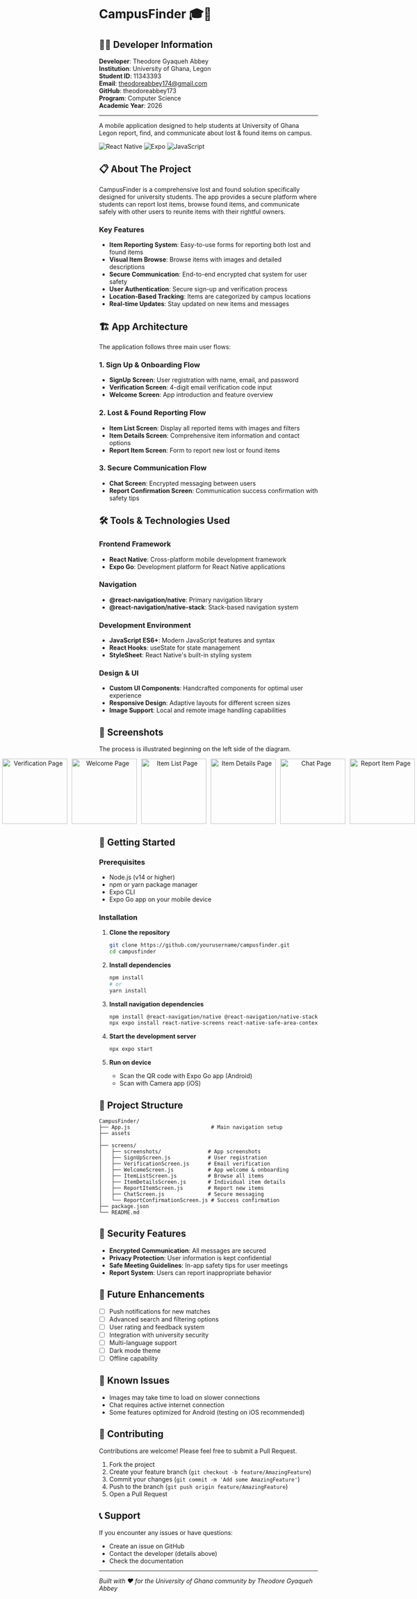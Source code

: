 # CampusFinder 🎓📱

## 👨‍💻 Developer Information

**Developer**: Theodore Gyaqueh Abbey  
**Institution**: University of Ghana, Legon  
**Student ID**: 11343393  
**Email**: theodoreabbey174@gmail.com  
**GitHub**: theodoreabbey173  
**Program**: Computer Science  
**Academic Year**: 2026  

---

A mobile application designed to help students at University of Ghana Legon report, find, and communicate about lost & found items on campus.

![React Native](https://img.shields.io/badge/React_Native-20232A?style=for-the-badge&logo=react&logoColor=61DAFB)
![Expo](https://img.shields.io/badge/expo-1C1E24?style=for-the-badge&logo=expo&logoColor=#D04A37)
![JavaScript](https://img.shields.io/badge/javascript-%23323330.svg?style=for-the-badge&logo=javascript&logoColor=%23F7DF1E)

## 📋 About The Project

CampusFinder is a comprehensive lost and found solution specifically designed for university students. The app provides a secure platform where students can report lost items, browse found items, and communicate safely with other users to reunite items with their rightful owners.

### Key Features

- **Item Reporting System**: Easy-to-use forms for reporting both lost and found items
- **Visual Item Browse**: Browse items with images and detailed descriptions
- **Secure Communication**: End-to-end encrypted chat system for user safety
- **User Authentication**: Secure sign-up and verification process
- **Location-Based Tracking**: Items are categorized by campus locations
- **Real-time Updates**: Stay updated on new items and messages

## 🏗️ App Architecture

The application follows three main user flows:

### 1. Sign Up & Onboarding Flow
- **SignUp Screen**: User registration with name, email, and password
- **Verification Screen**: 4-digit email verification code input
- **Welcome Screen**: App introduction and feature overview

### 2. Lost & Found Reporting Flow
- **Item List Screen**: Display all reported items with images and filters
- **Item Details Screen**: Comprehensive item information and contact options
- **Report Item Screen**: Form to report new lost or found items

### 3. Secure Communication Flow
- **Chat Screen**: Encrypted messaging between users
- **Report Confirmation Screen**: Communication success confirmation with safety tips

## 🛠️ Tools & Technologies Used

### Frontend Framework
- **React Native**: Cross-platform mobile development framework
- **Expo Go**: Development platform for React Native applications

### Navigation
- **@react-navigation/native**: Primary navigation library
- **@react-navigation/native-stack**: Stack-based navigation system

### Development Environment
- **JavaScript ES6+**: Modern JavaScript features and syntax
- **React Hooks**: useState for state management
- **StyleSheet**: React Native's built-in styling system

### Design & UI
- **Custom UI Components**: Handcrafted components for optimal user experience
- **Responsive Design**: Adaptive layouts for different screen sizes
- **Image Support**: Local and remote image handling capabilities

## 📱 Screenshots
The process is illustrated beginning on the left side of the diagram.
<div align="center" style="display: flex; justify-content: center; gap: 10px;">
<img src="./screens/screenshots/1.jpg" alt="SignUp Page" width="150px"/>
<img src="./screens/screenshots/2.jpg" alt="Verification Page" width="150px"/>
<img src="./screens/screenshots/3.jpg" alt="Welcome Page" width="150px"/>
<img src="./screens/screenshots/4.jpg" alt="Item List Page" width="150px"/>
<img src="./screens/screenshots/5.jpg" alt="Item Details Page " width="150px"/>
<img src="./screens/screenshots/6.jpg" alt="Chat Page" width="150px"/>
<img src="./screens/screenshots/7.jpg" alt="Report Item Page" width="150px"/>
<img src="./screens/screenshots/8.jpg" alt="onfirmation Page" width="150px"/>
</div>


## 🚀 Getting Started

### Prerequisites

- Node.js (v14 or higher)
- npm or yarn package manager
- Expo CLI
- Expo Go app on your mobile device

### Installation

1. **Clone the repository**
   ```bash
   git clone https://github.com/yourusername/campusfinder.git
   cd campusfinder
   ```

2. **Install dependencies**
   ```bash
   npm install
   # or
   yarn install
   ```

3. **Install navigation dependencies**
   ```bash
   npm install @react-navigation/native @react-navigation/native-stack
   npx expo install react-native-screens react-native-safe-area-context
   ```

4. **Start the development server**
   ```bash
   npx expo start
   ```

5. **Run on device**
   - Scan the QR code with Expo Go app (Android)
   - Scan with Camera app (iOS)

## 📂 Project Structure

```
CampusFinder/
├── App.js                          # Main navigation setup
├── assets
│   
├── screens/
│   ├── screenshots/               # App screenshots
│   ├── SignUpScreen.js            # User registration
│   ├── VerificationScreen.js      # Email verification
│   ├── WelcomeScreen.js           # App welcome & onboarding
│   ├── ItemListScreen.js          # Browse all items
│   ├── ItemDetailsScreen.js       # Individual item details
│   ├── ReportItemScreen.js        # Report new items
│   ├── ChatScreen.js              # Secure messaging
│   └── ReportConfirmationScreen.js # Success confirmation
├── package.json
└── README.md
```




## 🔐 Security Features

- **Encrypted Communication**: All messages are secured
- **Privacy Protection**: User information is kept confidential
- **Safe Meeting Guidelines**: In-app safety tips for user meetings
- **Report System**: Users can report inappropriate behavior

## 🎯 Future Enhancements

- [ ] Push notifications for new matches
- [ ] Advanced search and filtering options
- [ ] User rating and feedback system
- [ ] Integration with university security
- [ ] Multi-language support
- [ ] Dark mode theme
- [ ] Offline capability

## 🐛 Known Issues

- Images may take time to load on slower connections
- Chat requires active internet connection
- Some features optimized for Android (testing on iOS recommended)

## 🤝 Contributing

Contributions are welcome! Please feel free to submit a Pull Request.

1. Fork the project
2. Create your feature branch (`git checkout -b feature/AmazingFeature`)
3. Commit your changes (`git commit -m 'Add some AmazingFeature'`)
4. Push to the branch (`git push origin feature/AmazingFeature`)
5. Open a Pull Request

## 📞 Support

If you encounter any issues or have questions:

- Create an issue on GitHub
- Contact the developer (details above)
- Check the documentation

---

*Built with ❤️ for the University of Ghana community by Theodore Gyaqueh Abbey*
